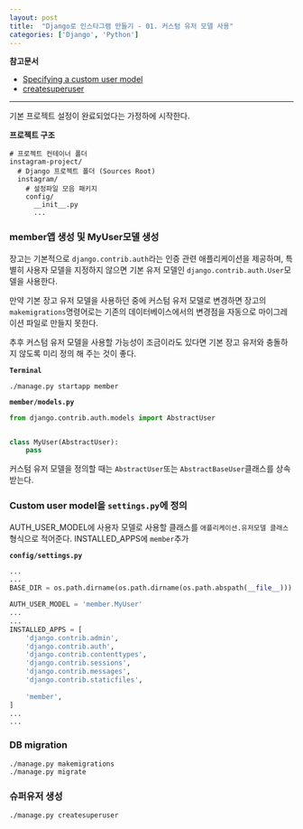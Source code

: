 ```yaml
---
layout: post
title:  "Django로 인스타그램 만들기 - 01. 커스텀 유저 모델 사용"
categories: ['Django', 'Python']
---
```


**참고문서**
- [Specifying a custom user model](https://docs.djangoproject.com/ko/1.11/topics/auth/customizing/#specifying-a-custom-user-model)
- [createsuperuser](https://docs.djangoproject.com/en/1.11/ref/django-admin/#createsuperuser)


---

기본 프로젝트 설정이 완료되었다는 가정하에 시작한다.

**프로젝트 구조**  

```shell
# 프로젝트 컨테이너 폴더
instagram-project/
  # Django 프로젝트 폴더 (Sources Root)
  instagram/
    # 설정파일 모음 패키지
    config/
      __init__.py
      ...
```


### member앱 생성 및 MyUser모델 생성

장고는 기본적으로 `django.contrib.auth`라는 인증 관련 애플리케이션을 제공하며, 특별히 사용자 모델을 지정하지 않으면 기본 유저 모델인 `django.contrib.auth.User`모델을 사용한다.

만약 기본 장고 유저 모델을 사용하던 중에 커스텀 유저 모델로 변경하면 장고의 `makemigrations`명령어로는 기존의 데이터베이스에서의 변경점을 자동으로 마이그레이션 파일로 만들지 못한다.

추후 커스텀 유저 모델을 사용할 가능성이 조금이라도 있다면 기본 장고 유저와 충돌하지 않도록 미리 정의 해 주는 것이 좋다.

**`Terminal`**

```shell
./manage.py startapp member
```

**`member/models.py`**

```python
from django.contrib.auth.models import AbstractUser


class MyUser(AbstractUser):
    pass
```

커스텀 유저 모델을 정의할 때는 `AbstractUser`또는 `AbstractBaseUser`클래스를 상속받는다.

### Custom user model을 `settings.py`에 정의

AUTH_USER_MODEL에 사용자 모델로 사용할 클래스를 `애플리케이션.유저모델 클래스`형식으로 적어준다.
INSTALLED_APPS에 `member`추가

**`config/settings.py`**

```python
...
...
BASE_DIR = os.path.dirname(os.path.dirname(os.path.abspath(__file__)))

AUTH_USER_MODEL = 'member.MyUser'
...
...
INSTALLED_APPS = [
    'django.contrib.admin',
    'django.contrib.auth',
    'django.contrib.contenttypes',
    'django.contrib.sessions',
    'django.contrib.messages',
    'django.contrib.staticfiles',
    
    'member',
]
...
...
```

### DB migration

```shell
./manage.py makemigrations
./manage.py migrate
```

### 슈퍼유저 생성

```shell
./manage.py createsuperuser
```
